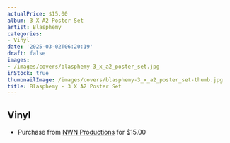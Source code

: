 ```yaml
---
actualPrice: $15.00
album: 3 X A2 Poster Set
artist: Blasphemy
categories:
- Vinyl
date: '2025-03-02T06:20:19'
draft: false
images:
- /images/covers/blasphemy-3_x_a2_poster_set.jpg
inStock: true
thumbnailImage: /images/covers/blasphemy-3_x_a2_poster_set-thumb.jpg
title: Blasphemy - 3 X A2 Poster Set
---
```


## Vinyl
* Purchase from [NWN Productions](http://shop.nwnprod.com/index.php?route=product/product&path=75&product_id=55873&sort=pd.name&order=ASC) for $15.00
